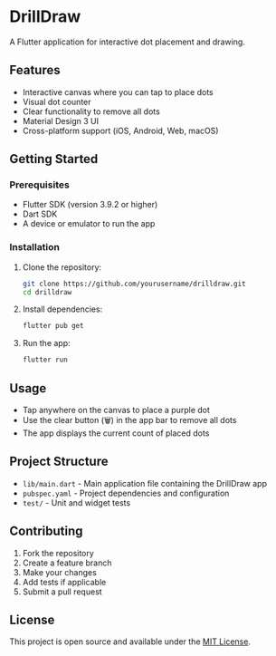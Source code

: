 # DrillDraw

A Flutter application for interactive dot placement and drawing.

## Features

- Interactive canvas where you can tap to place dots
- Visual dot counter
- Clear functionality to remove all dots
- Material Design 3 UI
- Cross-platform support (iOS, Android, Web, macOS)

## Getting Started

### Prerequisites

- Flutter SDK (version 3.9.2 or higher)
- Dart SDK
- A device or emulator to run the app

### Installation

1. Clone the repository:
   ```bash
   git clone https://github.com/yourusername/drilldraw.git
   cd drilldraw
   ```

2. Install dependencies:
   ```bash
   flutter pub get
   ```

3. Run the app:
   ```bash
   flutter run
   ```

## Usage

- Tap anywhere on the canvas to place a purple dot
- Use the clear button (🗑️) in the app bar to remove all dots
- The app displays the current count of placed dots

## Project Structure

- `lib/main.dart` - Main application file containing the DrillDraw app
- `pubspec.yaml` - Project dependencies and configuration
- `test/` - Unit and widget tests

## Contributing

1. Fork the repository
2. Create a feature branch
3. Make your changes
4. Add tests if applicable
5. Submit a pull request

## License

This project is open source and available under the [MIT License](LICENSE).
